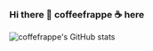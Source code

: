 ### Hi there 👋 coffeefrappe ☕ here
![coffefrappe's GitHub stats](https://github-readme-stats.vercel.app/api?username=coffeefrappe)
